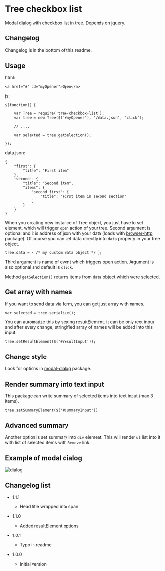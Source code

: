 # Tree checkbox list

Modal dialog with checkbox list in tree.
Depends on jquery.

## Changelog

Changelog is in the bottom of this readme.

## Usage

html:
```
<a href="#" id="myOpener">Open</a>
```

js:
```
$(function() {

	var Tree = require('tree-checkbox-list');
	var tree = new Tree($('#myOpener'), '/data.json', 'click');

	// ....

	var selected = tree.getSelection();

});
```

data.json:
```
{
	"first": {
		"title": "First item"
	},
	"second": {
		"title": "Second item",
		"items": {
			"second_first": {
				"title": "First item in second section"
			}
		}
	}
}
```

When you creating new instance of Tree object, you just have to set element, which will trigger `open` action of your tree.
Second argument is optional and it is address of json with your data (loads with [browser-http](https://npmjs.org/package/browser-http) package).
Of course you can set data directly into `data` property in your tree object.

```
tree.data = { /* my custom data object */ };
```

Third argument is name of event which triggers open action. Argument is also optional and default is `click`.

Method `getSelection()` returns items from `data` object which were selected.

## Get array with names

If you want to send data via form, you can get just array with names.

```
var selected = tree.serialize();
```

You can automatize this by setting resultElement. It can be only text input and after every change, stringified array
of names will be added into this input.

```
tree.setResultElement($('#resultInput'));
```

## Change style

Look for options in [modal-dialog](https://npmjs.org/package/modal-dialog) package.

## Render summary into text input

This package can write summary of selected items into text input (max 3 items).

```
tree.setSummaryElement($('#summaryInput'));
```

## Advanced summary

Another option is set summary into `div` element. This will render `ul` list into it with list of selected items with
`Remove` link.

## Example of modal dialog

![dialog](https://raw.github.com/sakren/node-tree-checkbox-list/master/example.png)

## Changelog list

* 1.1.1
	+ Head title wrapped into span

* 1.1.0
	+ Added resultElement options

* 1.0.1
	+ Typo in readme

* 1.0.0
	+ Initial version